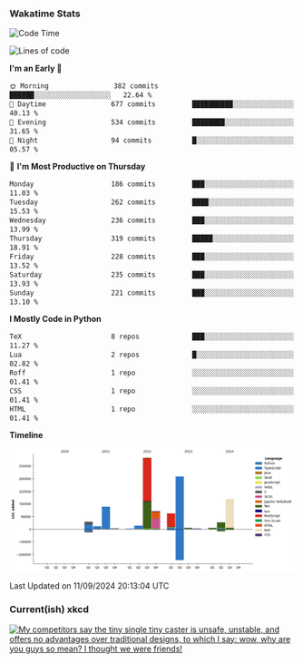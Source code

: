 ### Wakatime Stats
<!--START_SECTION:waka-->
![Code Time](http://img.shields.io/badge/Code%20Time-2%2C842%20hrs%2024%20mins-blue)

![Lines of code](https://img.shields.io/badge/From%20Hello%20World%20I%27ve%20Written-933.1%20thousand%20lines%20of%20code-blue)

**I'm an Early 🐤** 

```text
🌞 Morning                382 commits         ██████░░░░░░░░░░░░░░░░░░░   22.64 % 
🌆 Daytime                677 commits         ██████████░░░░░░░░░░░░░░░   40.13 % 
🌃 Evening                534 commits         ████████░░░░░░░░░░░░░░░░░   31.65 % 
🌙 Night                  94 commits          █░░░░░░░░░░░░░░░░░░░░░░░░   05.57 % 
```
📅 **I'm Most Productive on Thursday** 

```text
Monday                   186 commits         ███░░░░░░░░░░░░░░░░░░░░░░   11.03 % 
Tuesday                  262 commits         ████░░░░░░░░░░░░░░░░░░░░░   15.53 % 
Wednesday                236 commits         ███░░░░░░░░░░░░░░░░░░░░░░   13.99 % 
Thursday                 319 commits         █████░░░░░░░░░░░░░░░░░░░░   18.91 % 
Friday                   228 commits         ███░░░░░░░░░░░░░░░░░░░░░░   13.52 % 
Saturday                 235 commits         ███░░░░░░░░░░░░░░░░░░░░░░   13.93 % 
Sunday                   221 commits         ███░░░░░░░░░░░░░░░░░░░░░░   13.10 % 
```


**I Mostly Code in Python** 

```text
TeX                      8 repos             ███░░░░░░░░░░░░░░░░░░░░░░   11.27 % 
Lua                      2 repos             █░░░░░░░░░░░░░░░░░░░░░░░░   02.82 % 
Roff                     1 repo              ░░░░░░░░░░░░░░░░░░░░░░░░░   01.41 % 
CSS                      1 repo              ░░░░░░░░░░░░░░░░░░░░░░░░░   01.41 % 
HTML                     1 repo              ░░░░░░░░░░░░░░░░░░░░░░░░░   01.41 % 
```



**Timeline**

![Lines of Code chart](https://raw.githubusercontent.com/joshuajeschek/joshuajeschek/main/assets/bar_graph.png)


 Last Updated on 11/09/2024 20:13:04 UTC
<!--END_SECTION:waka-->

### Current(ish) xkcd
<a id="xkcd-a" title="My competitors say the tiny single tiny caster is unsafe, unstable, and offers no advantages over traditional designs, to which I say: wow, why are you guys so mean? I thought we were friends!" href="https://www.xkcd.com" target="_blank">
        <img align="center" id="xkcd-img" src="https://imgs.xkcd.com/comics/monocaster.png" alt="My competitors say the tiny single tiny caster is unsafe, unstable, and offers no advantages over traditional designs, to which I say: wow, why are you guys so mean? I thought we were friends!" height=300 />
</a>

